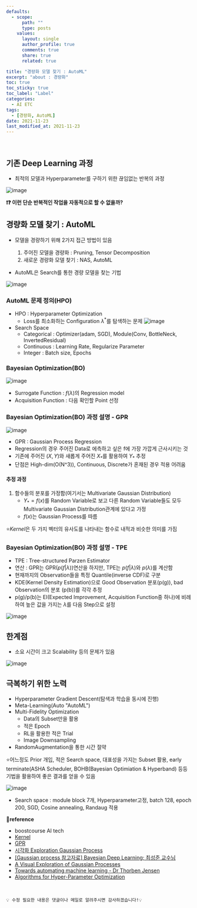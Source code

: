 ```yaml
---
defaults:
  - scope:
      path: ""
      type: posts
    values:
      layout: single
      author_profile: true
      comments: true
      share: true
      related: true

title: "경량화 모델 찾기 : AutoML"
excerpt: "about : 경량화"
toc: true
toc_sticky: true
toc_label: "Label"
categories:
  - AI ETC
tags:
  - [경량화, AutoML]
date: 2021-11-23
last_modified_at: 2021-11-23
---
```


<br>

## 기존 Deep Learning 과정

- 최적의 모델과 Hyperparameter를 구하기 위한 끊임없는 반복의 과정

![image](https://user-images.githubusercontent.com/77658029/142879225-5874b114-46a3-449d-825e-4fa3b11b9bea.png)

**❗❓ 이런 단순 반복적인 작업을 자동적으로 할 수 없을까?**

## 경량화 모델 찾기 : AutoML

- 모델을 경량하기 위해 2가지 접근 방법이 있음
    1. 주어진 모델을 경량화 : Pruning, Tensor Decomposition
    2. 새로운 경량화 모델 찾기 : NAS, AutoML
    
- AutoML은 Search를 통한 경량 모델을 찾는 기법

![image](https://user-images.githubusercontent.com/77658029/142881549-550ea946-2eb3-4014-be01-f8fade181dc5.png)

### AutoML 문제 정의(HPO)

- HPO : Hyperparameter Optimization
    - Loss를 최소화하는 Configuration $\lambda^{*}$를 탐색하는 문제
![image](https://user-images.githubusercontent.com/77658029/142880658-27fd886f-4a03-4c16-b6f3-4e3e8bd8a8e0.png)
- Search Space
    - Categorical : Optimizer(adam, SGD), Module(Conv, BottleNeck, InvertedResidual)
    - Continuous : Learning Rate, Regularize Parameter
    - Integer : Batch size, Epochs

### Bayesian Optimization(BO)

![image](https://user-images.githubusercontent.com/77658029/142881690-a7a3cf40-1ac9-4ca4-aaf5-b3da55a626cb.png)

- Surrogate Function : $f(\lambda)$의 Regression model
- Acquisition Function : 다음 확인할 Point 선정

### Bayesian Optimization(BO) 과정 설명 - GPR

![image](https://user-images.githubusercontent.com/77658029/142886007-4fb9167c-9f0c-4bd6-aa86-bbec4de00ec0.png)
- GPR : Gaussian Process Regression
- Regression의 경우 주어진 Data로 에측하고 싶은 f에 가장 가깝게 근사시키는 것
- 기존에 주어진 $(X,Y)$와 새롭게 주어진 $X_{*}$를 활용하여 $Y_{*}$ 추정
- 단점은 High-dim(O(N^3)), Continuous, Discrete가 혼재된 경우 적용 어려움

#### 추정 과정

1. 함수들의 분포를 가정함(여기서는 Multivariate Gaussian Distribution)
    - $Y_{*} = f(x)$를 Random Variable로 보고 다른 Random Variable들도 모두 Multivariate Gaussian Distribution관계에 있다고 가정
    - $f(x)$는 Gaussian Process를 따름

⭐$Kernel$은 두 가지 벡터의 유사도를 나타내는 함수로 내적과 비슷한 의미를 가짐


### Bayesian Optimization(BO) 과정 설명 - TPE

- TPE : Tree-structured Parzen Estimator
- 연산 : GPR는 GPR($p(f|\lambda)$)연산을 하지만, TPE는 $p(f|\lambda)$와 $p(\lambda)$를 계산함
- 현재까지의 Observation들을 특정 Quantile(inverse CDF)로 구분
- KDE(Kernel Density Estimation)으로 Good Observation 분포(p(g)), bad Observation의 분포 (p(b))를 각각 추정
- p(g)/p(b)는 EI(Expected Improvement, Acquisition Function중 하나)에 비례하여 높은 값을 가지는 $\lambda$를 다음 Step으로 설정

![image](https://user-images.githubusercontent.com/77658029/142892429-f074b290-f8ad-4be4-8106-a55129e10da0.png)


## 한계점

- 소요 시간이 크고 Scalability 등의 문제가 있음

![image](https://user-images.githubusercontent.com/77658029/142894044-6c96312b-ee90-4d55-a6cb-7e324b7d6bbf.png)

## 극복하기 위한 노력

- Hyperparameter Gradient Descent(탐색과 학습을 동시에 진행)
- Meta-Learning(Auto "AutoML")
- Multi-Fidelity Optimization
    - Data의  Subset만을 활용
    - 적은 Epoch
    - RL을 활용한 적은 Trial
    - Image Downsampling
- RandomAugmentation을 통한 시간 절약

⭐어느정도 Prior 개입, 적은 Search space, 대표성을 가지는 Subset 활용, early terminate(ASHA Scheduler, BOHB(Bayesian Optimiation & Hyperband) 등등 기법을 활용하여 좋은 결과를 얻을 수 있음

![image](https://user-images.githubusercontent.com/77658029/142959858-12d6ad77-b3ed-43c1-a876-6b0288dc7dcd.png)

- Search space : module block 7개, Hyperparameter고정, batch 128, epoch 200, SGD, Cosine annealing, Randaug 적용


**📌reference**
- boostcourse AI tech
- [Kernel](https://sonsnotation.blogspot.com/2020/11/11-1-kernel.html)
- [GPR](https://sonsnotation.blogspot.com/2020/11/11-2-gaussian-progress-regression.html)
- [시각화 Exploration Gaussian Process](https://distill.pub/2019/visual-exploration-gaussian-processes/)
- [[Gaussian process 참고자료] Bayesian Deep Learning; 최성준 교수님](https://www.edwith.org/bayesiandeeplearning/lecture/24811?isDesc=false)
- [A Visual Exploration of Gaussian Processes](https://distill.pub/2019/visual-exploration-gaussian-processes)
- [Towards automating machine learning - Dr Thorben Jensen](https://www.youtube.com/watch?v=7lvwCZsrTn4)
- [Algorithms for Hyper-Parameter Optimization](https://papers.nips.cc/paper/2011/file/86e8f7ab32cfd12577bc2619bc635690-Paper.pdf)


<br>

```
💡 수정 필요한 내용은 댓글이나 메일로 알려주시면 감사하겠습니다!💡 
```
